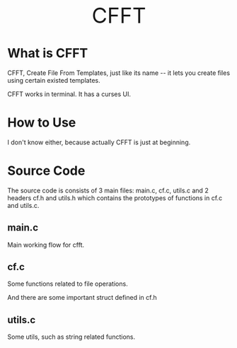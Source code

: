 <center><font size="10px">CFFT</font></center>

# What is CFFT #
CFFT, Create File From Templates, just like its name -- it lets you create files using certain existed templates.

CFFT works in terminal. It has a curses UI. 

# How to Use #

I don't know either, because actually CFFT is just at beginning.

# Source Code #
The source code is consists of 3 main files: main.c, cf.c, utils.c
and 2 headers cf.h and utils.h which contains the prototypes of functions
in cf.c and utils.c.

## main.c ##
Main working flow for cfft.

## cf.c ##
Some functions related to file operations.

And there are some important struct defined in cf.h

## utils.c ##
Some utils, such as string related functions.
